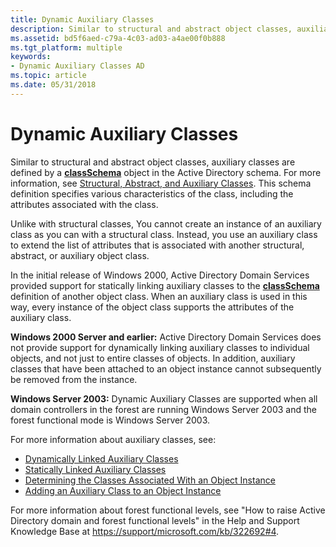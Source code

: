 ```yaml
---
title: Dynamic Auxiliary Classes
description: Similar to structural and abstract object classes, auxiliary classes are defined by a classSchema object in the Active Directory schema.
ms.assetid: bd5f6aed-c79a-4c03-ad03-a4ae00f0b888
ms.tgt_platform: multiple
keywords:
- Dynamic Auxiliary Classes AD
ms.topic: article
ms.date: 05/31/2018
---
```


# Dynamic Auxiliary Classes

Similar to structural and abstract object classes, auxiliary classes are defined by a [**classSchema**](https://docs.microsoft.com/windows/desktop/ADSchema/c-classschema) object in the Active Directory schema. For more information, see [Structural, Abstract, and Auxiliary Classes](structural-abstract-and-auxiliary-classes.md). This schema definition specifies various characteristics of the class, including the attributes associated with the class.

Unlike with structural classes, You cannot create an instance of an auxiliary class as you can with a structural class. Instead, you use an auxiliary class to extend the list of attributes that is associated with another structural, abstract, or auxiliary object class.

In the initial release of Windows 2000, Active Directory Domain Services provided support for statically linking auxiliary classes to the [**classSchema**](https://docs.microsoft.com/windows/desktop/ADSchema/c-classschema) definition of another object class. When an auxiliary class is used in this way, every instance of the object class supports the attributes of the auxiliary class.

**Windows 2000 Server and earlier:** Active Directory Domain Services does not provide support for dynamically linking auxiliary classes to individual objects, and not just to entire classes of objects. In addition, auxiliary classes that have been attached to an object instance cannot subsequently be removed from the instance.

**Windows Server 2003:** Dynamic Auxiliary Classes are supported when all domain controllers in the forest are running Windows Server 2003 and the forest functional mode is Windows Server 2003.

For more information about auxiliary classes, see:

-   [Dynamically Linked Auxiliary Classes](dynamically-linked-auxiliary-classes.md)
-   [Statically Linked Auxiliary Classes](statically-linked-auxiliary-classes.md)
-   [Determining the Classes Associated With an Object Instance](determining-the-classes-associated-with-an-object-instance.md)
-   [Adding an Auxiliary Class to an Object Instance](adding-an-auxiliary-class-to-an-object-instance.md)

For more information about forest functional levels, see "How to raise Active Directory domain and forest functional levels" in the Help and Support Knowledge Base at [https://support/microsoft.com/kb/322692\#4](https://support.microsoft.com/kb/322692).

 

 





